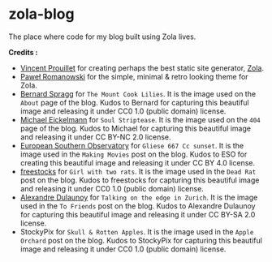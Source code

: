 # zola-blog
The place where code for my blog built using Zola lives.  
<p></p>

**Credits :**
- [Vincent Prouillet](https://www.vincentprouillet.com/) for creating perhaps the best static site generator, [Zola](https://github.com/getzola/zola).  
- [Paweł Romanowski](https://github.com/pawroman) for the simple, minimal & retro looking theme for Zola.  
- [Bernard Spragg](https://www.flickr.com/photos/volvob12b/) for `The Mount Cook Lilies`. It is the image used on the `About` page of the blog. Kudos to Bernard for capturing this beautiful image and releasing it under CC0 1.0 (public domain) license.  
- [Michael Eickelmann](https://www.flickr.com/photos/126151626@N07) for `Soul Striptease`. It is the image used on the `404` page of the blog. Kudos to Michael for capturing this beautiful image and releasing it under CC BY-NC 2.0 license.  
- [European Southern Observatory](https://www.eso.org/public/) for `Gliese 667 Cc sunset`. It is the image used in the `Making Movies` post on the blog. Kudos to ESO for creating this beautiful image and releasing it under CC BY 4.0 license.  
- [freestocks](https://www.flickr.com/photos/freestocks/) for `Girl with two rats`. It is the image used in the `Dead Rat` post on the blog. Kudos to freestocks for capturing this beautiful image and releasing it under CC0 1.0 (public domain) license.  
- [Alexandre Dulaunoy](https://www.flickr.com/photos/adulau/) for `Talking on the edge in Zurich`. It is the image used in the `To Friends` post on the blog. Kudos to Alexandre Dulaunoy for capturing this beautiful image and releasing it under CC BY-SA 2.0 license.  
- StockyPix for `Skull & Rotten Apples`. It is the image used in the `Apple Orchard` post on the blog. Kudos to StockyPix for capturing this beautiful image and releasing it under CC0 1.0 (public domain) license.  
